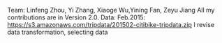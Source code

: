 Team: Linfeng Zhou, Yi Zhang, Xiaoge Wu,Yining Fan, Zeyu Jiang
All my contributions are in Version 2.0. Data: Feb.2015: https://s3.amazonaws.com/tripdata/201502-citibike-tripdata.zip
I revise data transformation, selecting data
